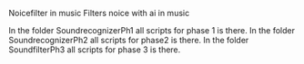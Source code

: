 Noicefilter in music
Filters noice with ai in music



In the folder SoundrecognizerPh1 all scripts for phase 1 is there.
In the folder SoundrecognizerPh2 all scripts for phase2 is there.
In the folder SoundfilterPh3 all scripts for phase 3 is there.
